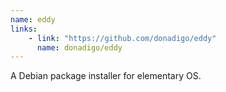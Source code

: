 ```yaml
---
name: eddy
links: 
    - link: "https://github.com/donadigo/eddy"
      name: donadigo/eddy
---
```

<p>A Debian package installer for elementary OS.</p>
